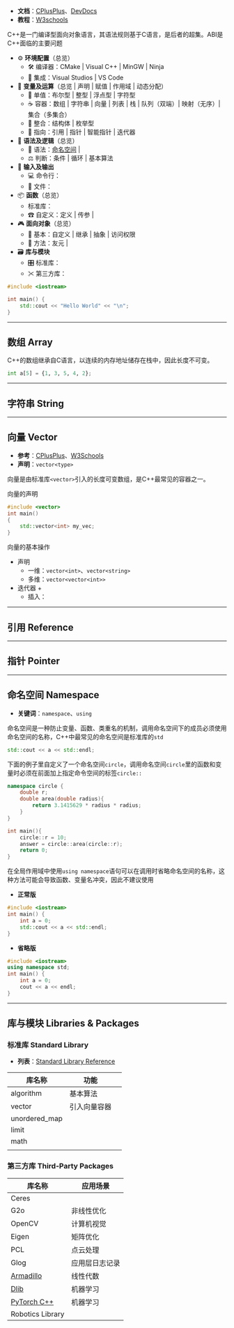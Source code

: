+ **文档**：[CPlusPlus](https://cplusplus.com/reference/)、[DevDocs](https://devdocs.io/cpp/)
+ **教程**：[W3schools](https://www.w3schools.com/cpp/)

C++是一门编译型面向对象语言，其语法规则基于C语言，是后者的超集。ABI是C++面临的主要问题

+ ⚙ **环境配置**（总览）
	+ 🛠 编译器：CMake | Visual C++ | MinGW | Ninja
	+ 🧼 集成：Visual Studios | VS Code
+ 📐 **变量及运算**（总览 | 声明 | 赋值 | 作用域 | 动态分配）
	+ 🧩 单值：布尔型 | 整型 | 浮点型 | 字符型
	+ ☕ 容器：数组 | 字符串 | 向量 | 列表 | 栈 | 队列（双端）| 映射（无序）| 集合（多集合）
	+ 🧱 整合：结构体 | 枚举型
	+ 💉 指向：引用 | 指针 | 智能指针 | 迭代器
+ 💬 **语法及逻辑**（总览）
	+ 📜 语法：[命名空间](命名空间%20Namespace.md) | 
	+ ⚖ 判断：条件 | 循环 | 基本算法
+ 💾 **输入及输出**
	+ 💻 命令行：
	+ 📁 文件：
+ 📦 **函数**（总览）
	+ 标准库：
	+ ☎ 自定义：定义 | 传参 | 
+ 🎮 **面向对象**（总览）
	+ 💊 基本：自定义 | 继承 | 抽象 | 访问权限
	+ 🚀 方法：友元 | 
+ 🗃 **库与模块**
	+ 🎛 标准库：
	+ ✂ 第三方库：


```C++
#include <iostream>

int main() {
	std::cout << "Hello World" << "\n";
}
```

---
## 数组 Array

C++的数组继承自C语言，以连续的内存地址储存在栈中，因此长度不可变。

```python
int a[5] = {1, 3, 5, 4, 2};
```


---
## 字符串 String


---
## 向量 Vector

+ **参考**：[CPlusPlus](https://cplusplus.com/reference/)、[W3Schools](https://www.w3schools.com/cpp/cpp_vectors.asp)
+ **声明**：`vector<type>`

向量是由标准库`<vector>`引入的长度可变数组，是C++最常见的容器之一。

向量的声明




```c++
#include <vector>
int main()
{
	std::vector<int> my_vec;
}
```







向量的基本操作

+ 声明
	+ 一维：`vector<int>`、`vector<string>`
	+ 多维：`vector<vector<int>>`
+ 迭代器
	+ 
	+ 插入：




---
## 引用 Reference




---
## 指针 Pointer




---
## 命名空间 Namespace

+ **关键词**：`namespace`、`using`

命名空间是一种防止变量、函数、类重名的机制，调用命名空间下的成员必须使用命名空间的名称，C++中最常见的命名空间是标准库的`std`

```cpp
std::cout << a << std::endl;
```

下面的例子里自定义了一个命名空间`circle`，调用命名空间`circle`里的函数和变量时必须在前面加上指定命令空间的标签`circle::`

```cpp
namespace circle {
	double r;
	double area(double radius){
		return 3.1415629 * radius * radius;
	}
}

int main(){
	circle::r = 10;
	answer = circle::area(circle::r);
	return 0;
}

```

在全局作用域中使用`using namespace`语句可以在调用时省略命名空间的名称，这种方法可能会导致函数、变量名冲突，因此不建议使用

+ **正常版**

```cpp
#include <iostream>
int main() {
	int a = 0;
	std::cout << a << std::endl;
}
```

+ **省略版**

```cpp
#include <iostream>
using namespace std;
int main() {
	int a = 0;
	cout << a << endl;
}

```



---
## 库与模块 Libraries & Packages


### 标准库 Standard Library

+ **列表**：[Standard Library Reference](https://cplusplus.com/reference/)

| 库名称           | 功能     |     |
| ------------- | ------ | --- |
| algorithm     | 基本算法   |     |
| vector        | 引入向量容器 |     |
| unordered_map |        |     |
| limit         |        |     |
| math          |        |     |
|               |        |     |


### 第三方库 Third-Party Packages

| 库名称                                         | 应用场景    |
| ------------------------------------------- | ------- |
| Ceres                                       |         |
| G2o                                         | 非线性优化   |
| OpenCV                                      | 计算机视觉   |
| Eigen                                       | 矩阵优化    |
| PCL                                         | 点云处理    |
| Glog                                        | 应用层日志记录 |
| [Armadillo]()                               | 线性代数    |
| [Dlib](https://dlib.net/)                   | 机器学习    |
| [PyTorch C++](https://pytorch.org/cppdocs/) | 机器学习    |
| Robotics Library                            |         |

